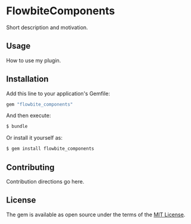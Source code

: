 # FlowbiteComponents
Short description and motivation.

## Usage
How to use my plugin.

## Installation
Add this line to your application's Gemfile:

```ruby
gem "flowbite_components"
```

And then execute:
```bash
$ bundle
```

Or install it yourself as:
```bash
$ gem install flowbite_components
```

## Contributing
Contribution directions go here.

## License
The gem is available as open source under the terms of the [MIT License](https://opensource.org/licenses/MIT).
